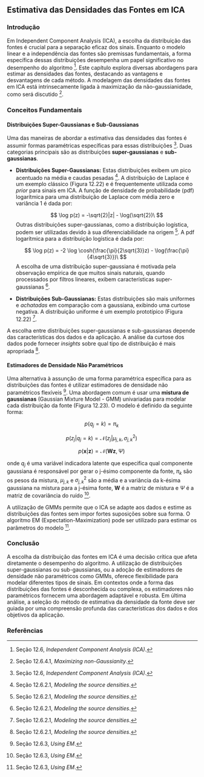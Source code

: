 ## Estimativa das Densidades das Fontes em ICA

### Introdução
Em Independent Component Analysis (ICA), a escolha da distribuição das fontes é crucial para a separação eficaz dos sinais. Enquanto o modelo linear e a independência das fontes são premissas fundamentais, a forma específica dessas distribuições desempenha um papel significativo no desempenho do algoritmo [^407]. Este capítulo explora diversas abordagens para estimar as densidades das fontes, destacando as vantagens e desvantagens de cada método. A modelagem das densidades das fontes em ICA está intrinsecamente ligada à maximização da não-gaussianidade, como será discutido [^415].

### Conceitos Fundamentais

#### Distribuições Super-Gaussianas e Sub-Gaussianas
Uma das maneiras de abordar a estimativa das densidades das fontes é assumir formas paramétricas específicas para essas distribuições [^408]. Duas categorias principais são as distribuições **super-gaussianas** e **sub-gaussianas**.

*   **Distribuições Super-Gaussianas:** Estas distribuições exibem um pico acentuado na média e caudas pesadas [^413]. A distribuição de Laplace é um exemplo clássico (Figura 12.22) e é frequentemente utilizada como *prior* para sinais em ICA. A função de densidade de probabilidade (pdf) logarítmica para uma distribuição de Laplace com média zero e variância 1 é dada por:

    $$     \log p(z) = -\sqrt{2}|z| - \log(\sqrt{2})\     $$
    Outras distribuições super-gaussianas, como a distribuição logística, podem ser utilizadas devido à sua diferenciabilidade na origem [^413]. A pdf logarítmica para a distribuição logística é dada por:

    $$     \log p(z) = -2 \log \cosh(\frac{\pi}{2\sqrt{3}}z) - \log(\frac{\pi}{4\sqrt{3}})\     $$
    A escolha de uma distribuição super-gaussiana é motivada pela observação empírica de que muitos sinais naturais, quando processados por filtros lineares, exibem características super-gaussianas [^413].

*   **Distribuições Sub-Gaussianas:** Estas distribuições são mais uniformes e *achatadas* em comparação com a gaussiana, exibindo uma curtose negativa. A distribuição uniforme é um exemplo prototípico (Figura 12.22) [^413].

A escolha entre distribuições super-gaussianas e sub-gaussianas depende das características dos dados e da aplicação. A análise da curtose dos dados pode fornecer *insights* sobre qual tipo de distribuição é mais apropriada [^413].

#### Estimadores de Densidade Não Paramétricos
Uma alternativa à assunção de uma forma paramétrica específica para as distribuições das fontes é utilizar estimadores de densidade não paramétricos flexíveis [^414]. Uma abordagem comum é usar uma **mistura de gaussianas** (Gaussian Mixture Model - GMM) univariadas para modelar cada distribuição da fonte (Figura 12.23). O modelo é definido da seguinte forma:

$$ p(q_j = k) = \pi_k\ $$

$$ p(z_j|q_j = k) = \mathcal{N}(z_j|\mu_{j,k}, \sigma_{j,k}^2)\ $$

$$ p(\mathbf{x}|\mathbf{z}) = \mathcal{N}(\mathbf{Wz}, \Psi)\ $$

onde $q_j$ é uma variável indicadora latente que especifica qual componente gaussiana é responsável por gerar o j-ésimo componente da fonte, $\pi_k$ são os pesos da mistura, $\mu_{j,k}$ e $\sigma_{j,k}^2$ são a média e a variância da k-ésima gaussiana na mistura para a j-ésima fonte, $\mathbf{W}$ é a matriz de mistura e $\Psi$ é a matriz de covariância do ruído [^414].

A utilização de GMMs permite que o ICA se adapte aos dados e estime as distribuições das fontes sem impor fortes suposições sobre sua forma. O algoritmo EM (Expectation-Maximization) pode ser utilizado para estimar os parâmetros do modelo [^414].

### Conclusão
A escolha da distribuição das fontes em ICA é uma decisão crítica que afeta diretamente o desempenho do algoritmo. A utilização de distribuições super-gaussianas ou sub-gaussianas, ou a adoção de estimadores de densidade não paramétricos como GMMs, oferece flexibilidade para modelar diferentes tipos de sinais. Em contextos onde a forma das distribuições das fontes é desconhecida ou complexa, os estimadores não paramétricos fornecem uma abordagem adaptável e robusta. Em última análise, a seleção do método de estimativa da densidade da fonte deve ser guiada por uma compreensão profunda das características dos dados e dos objetivos da aplicação.

### Referências
[^407]: Seção 12.6, *Independent Component Analysis (ICA)*.
[^408]: Seção 12.6, *Independent Component Analysis (ICA)*.
[^413]: Seção 12.6.2.1, *Modeling the source densities*.
[^414]: Seção 12.6.3, *Using EM*.
[^415]: Seção 12.6.4.1, *Maximizing non-Gaussianity*.

<!-- END -->